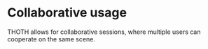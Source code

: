 # Collaborative usage

THOTH allows for collaborative sessions, where multiple users can cooperate on the same scene.